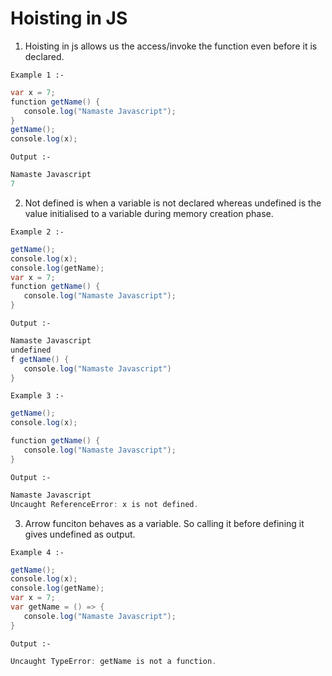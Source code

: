 <h1>Hoisting in JS</h1>

1. Hoisting in js allows us the access/invoke the function even before it is declared.

<code>Example 1 :-</code>
```java
var x = 7;
function getName() {
   console.log("Namaste Javascript");
}
getName();
console.log(x);
```

<code>Output :-</code>
```java
Namaste Javascript
7
```

2. Not defined is when a variable is not declared whereas undefined is the value initialised to a variable during memory creation phase.

<code>Example 2 :-</code>
```java
getName();
console.log(x);
console.log(getName);
var x = 7;
function getName() {
   console.log("Namaste Javascript");
}
```

<code>Output :-</code>
```java
Namaste Javascript
undefined
f getName() {
   console.log("Namaste Javascript")
}
```

<code>Example 3 :-</code>
```java
getName();
console.log(x);

function getName() {
   console.log("Namaste Javascript");
}
```

<code>Output :-</code>
```java
Namaste Javascript
Uncaught ReferenceError: x is not defined.
```

3. Arrow funciton behaves as a variable. So calling it before defining it gives undefined as output.

<code>Example 4 :-</code>
```java
getName();
console.log(x);
console.log(getName);
var x = 7;
var getName = () => {
   console.log("Namaste Javascript");
}
```

<code>Output :-</code>
```java
Uncaught TypeError: getName is not a function.
```